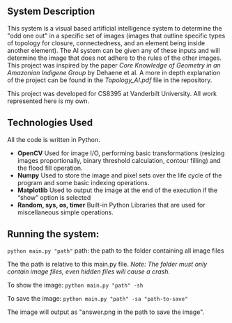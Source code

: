 ## System Description
This system is a visual based artificial intelligence system to determine the "odd one out" in a specific set of images (images that outline specific types of topology for closure, connectedness, and an element being inside another element). The AI system can be given any of these inputs and will determine the image that does not adhere to the rules of the other images. This project was inspired by the paper *Core Knowledge of Geometry in an Amazonian Indigene Group* by Dehaene et al. A more in depth explanation of the project can be found in the *Topology_AI.pdf* file in the repository. 

This project was developed for CS8395 at Vanderbilt University. All work represented here is my own. 

## Technologies Used
All the code is written in Python.
* **OpenCV** Used for image I/O, performing basic transformations (resizing images proportionally, binary threshold calculation, contour filling) and the flood fill operation.
* **Numpy** Used to store the image and pixel sets over the life cycle of the program and some basic indexing operations.
* **Matplotlib** Used to output the image at the end of the execution if the “show” option is selected
* **Random, sys, os, timer** Built-in Python Libraries that are used for miscellaneous simple operations.



## Running the system:
`python main.py "path"`
    path: the path to the folder containing all image files

The the path is relative to this main.py file.
*Note: The folder must only contain image files, even hidden files will cause a crash.*

To show the image:
`python main.py "path" -sh`

To save the image:
`python main.py "path" -sa "path-to-save"`

The image will output as "answer.png in the path to save the image".
